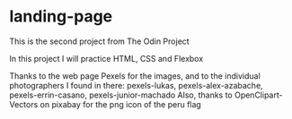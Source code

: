 # landing-page
This is the second project from The Odin Project

In this project I will practice HTML, CSS and Flexbox

Thanks to the web page Pexels for the images, and to the individual photographers I found in there: pexels-lukas, pexels-alex-azabache, pexels-errin-casano, pexels-junior-machado
Also, thanks to OpenClipart-Vectors on pixabay for the png icon of the peru flag
